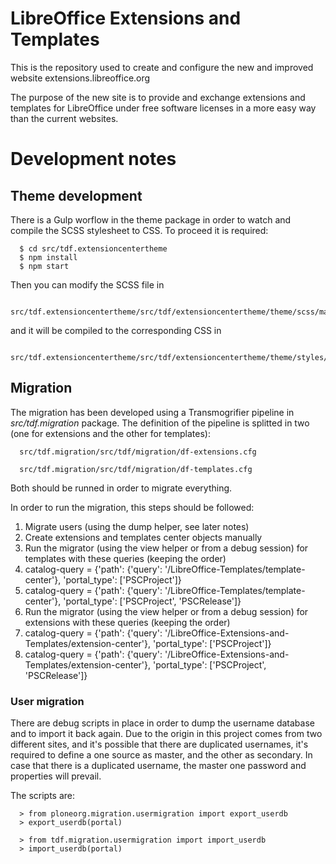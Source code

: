 # LibreOffice Extensions and Templates

This is the repository used to create and configure the new and improved website extensions.libreoffice.org

The purpose of the new site is to provide and exchange extensions and templates for LibreOffice under free software licenses in a more easy way than the current websites.

# Development notes

## Theme development

There is a Gulp worflow in the theme package in order to watch and compile the
SCSS stylesheet to CSS. To proceed it is required:

```
  $ cd src/tdf.extensioncentertheme
  $ npm install
  $ npm start
```

Then you can modify the SCSS file in
```
  src/tdf.extensioncentertheme/src/tdf/extensioncentertheme/theme/scss/main.scss
```
and it will be compiled to the corresponding CSS in

```
  src/tdf.extensioncentertheme/src/tdf/extensioncentertheme/theme/styles/main.css
```

## Migration

The migration has been developed using a Transmogrifier pipeline in
*src/tdf.migration* package. The definition of the pipeline is splitted in two
(one for extensions and the other for templates):

```
  src/tdf.migration/src/tdf/migration/df-extensions.cfg
```

```
  src/tdf.migration/src/tdf/migration/df-templates.cfg
```

Both should be runned in order to migrate everything.

In order to run the migration, this steps should be followed:

1. Migrate users (using the dump helper, see later notes)
2. Create extensions and templates center objects manually
3. Run the migrator (using the view helper or from a debug session) for templates with these queries (keeping the order)
  1. catalog-query = {'path': {'query': '/LibreOffice-Templates/template-center'}, 'portal_type': ['PSCProject']}
  2. catalog-query = {'path': {'query': '/LibreOffice-Templates/template-center'}, 'portal_type': ['PSCProject', 'PSCRelease']}
4. Run the migrator (using the view helper or from a debug session) for extensions with these queries (keeping the order)
  1. catalog-query = {'path': {'query': '/LibreOffice-Extensions-and-Templates/extension-center'}, 'portal_type': ['PSCProject']}
  2. catalog-query = {'path': {'query': '/LibreOffice-Extensions-and-Templates/extension-center'}, 'portal_type': ['PSCProject', 'PSCRelease']}

### User migration

There are debug scripts in place in order to dump the username database and to import it back again. Due to the origin in this project comes from two different sites, and it's possible that there are duplicated usernames, it's required to define a one source as master, and the other as secondary. In case that there is a duplicated username, the master one password and properties will prevail.

The scripts are:

```
  > from ploneorg.migration.usermigration import export_userdb
  > export_userdb(portal)
```

```
  > from tdf.migration.usermigration import import_userdb
  > import_userdb(portal)
```
